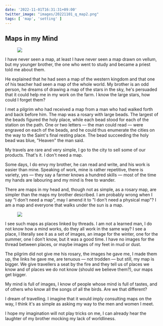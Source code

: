 ```yaml
---
date: '2022-11-01T16:31:31+09:00'
twitter_image: "images/20221101_q_map2.png"
tags: [ 'map', 'setting' ]
---
```


## Maps in my Mind

<figure class="right largest noborder">
<img src="images/20221101_map1.dot.png" loading="lazy" />
<figcaption>
</figcaption>
</figure>

I have never seen a map, at least I have never seen a map drawn on vellum, but my younger brother, the one who went to study and became a priest told me about them.

He explained that he had seen a map of the western kingdom and that one of his teacher had seen a map of the whole world. My brother is an odd person, he dreams of drawing a map of the stars in the sky, he's persuaded that it could help me in my work on the farm. I know the large stars, how could I forget them?

I met a pilgrim who had received a map from a man who had walked forth and back before him. The map was a rosary with large beads. The largest of the beads figured the holy place, while each bead stood for each of the station on the path. One or two letters — the man could read — were engraved on each of the beads, and he could thus enumerate the cities on the way to the Saint's final resting place. The bead succeeding the holy bead was blue, "Heaven" the man said.

My travels are rare and very simple, I go to the city to sell some of our products. That's it. I don't need a map.

Some days, I do envy my brother, he can read and write, and his work is easier than mine. Speaking of work, mine is rather repetitive, there is variety, yes — they say a farmer knows a hundred skills — most of the time my hands are labouring and my mind is free to wander.

There are maps in my head and, though not as simple, as a rosary map, are simpler than the maps my brother described. I am probably wrong when I say "I don't need a map", may I amend it to "I don't need a physical map"? I am a map and everyone that walks under the sun is a map.

<figure class="left large noborder">
<img src="images/20221101_map2.dot.png" loading="lazy" />
<figcaption>
</figcaption>
</figure>

I see such maps as places linked by threads. I am not a learned man, I do not know how a mind works, do they all work in the same way? I see a place, I literally see it as a set of images, an image for the winter, one for the summer, one I don't know, but it was a good time. I have no images for the thread between places, or maybe images of my feet in mud or dust.

The pilgrim did not give me his rosary, the images he gave me, I made them up, the links he gave me, are tenuous — not trodden — but still, my map is bigger. We give travellers a seat by the fire and they tell us of places we know and of places we do not know (should we believe them?), our maps get bigger.

My mind is full of images, I know of people whose mind is full of tastes, and of others who know all the songs of all the birds. Are we that different?

I dream of travelling. I imagine that it would imply consulting maps on the way, I think it's as simple as asking my way to the men and women I meet.

I hope my imagination will not play tricks on me, I can already hear the laughter of my brother mocking my lack of worldliness.

<!-- 21 7 -->

